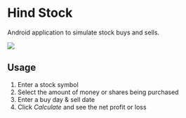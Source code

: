 # Hind Stock
Android application to simulate stock buys and sells.

![](http://img.skitch.com/20120318-jbta15rm65p623qd7119fwrx7g.png)

## Usage

1. Enter a stock symbol
2. Select the amount of money or shares being purchased
3. Enter a buy day & sell date
4. Click *Calculate* and see the net profit or loss

